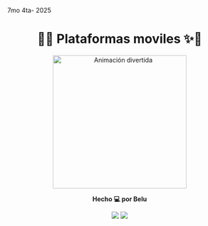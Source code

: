 
7mo 4ta- 2025
<h1 align="center">🚀✨ Plataformas moviles ✨🚀</h1>

<p align="center">
  <img src="https://media.giphy.com/media/3o7aD2saalBwwftBIY/giphy.gif" alt="Animación divertida" width="300"/>
</p>

<p align="center">
  <strong>Hecho 💻 por Belu</strong>
</p>

<p align="center">
  <img src="https://img.shields.io/badge/Estado-En%20Desarrollo-yellow?style=for-the-badge&logo=github"/>
  <img src="https://img.shields.io/badge/Plataforma-GitHub-blue?style=for-the-badge&logo=github"/>
</p>
